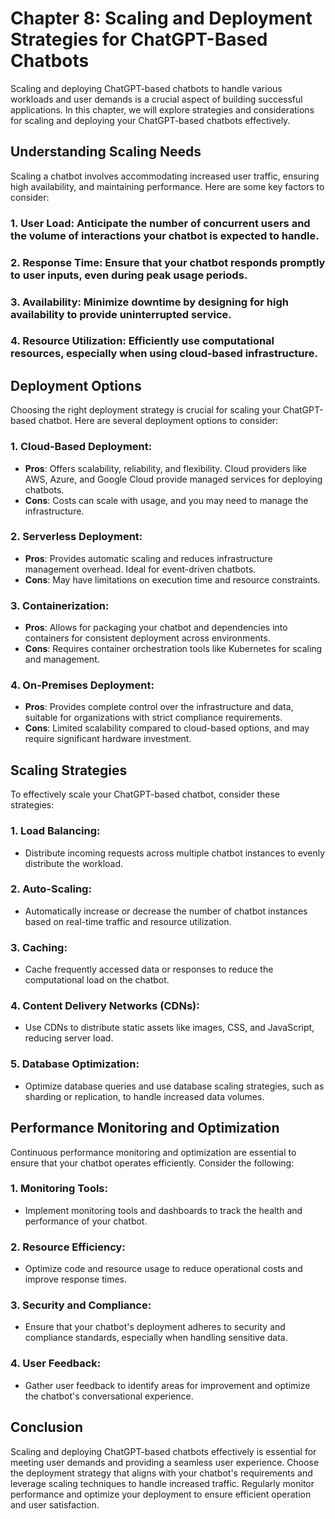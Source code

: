 Chapter 8: Scaling and Deployment Strategies for ChatGPT-Based Chatbots
=======================================================================

Scaling and deploying ChatGPT-based chatbots to handle various workloads and user demands is a crucial aspect of building successful applications. In this chapter, we will explore strategies and considerations for scaling and deploying your ChatGPT-based chatbots effectively.

Understanding Scaling Needs
---------------------------

Scaling a chatbot involves accommodating increased user traffic, ensuring high availability, and maintaining performance. Here are some key factors to consider:

### 1. **User Load**: Anticipate the number of concurrent users and the volume of interactions your chatbot is expected to handle.

### 2. **Response Time**: Ensure that your chatbot responds promptly to user inputs, even during peak usage periods.

### 3. **Availability**: Minimize downtime by designing for high availability to provide uninterrupted service.

### 4. **Resource Utilization**: Efficiently use computational resources, especially when using cloud-based infrastructure.

Deployment Options
------------------

Choosing the right deployment strategy is crucial for scaling your ChatGPT-based chatbot. Here are several deployment options to consider:

### 1. **Cloud-Based Deployment**:

* **Pros**: Offers scalability, reliability, and flexibility. Cloud providers like AWS, Azure, and Google Cloud provide managed services for deploying chatbots.
* **Cons**: Costs can scale with usage, and you may need to manage the infrastructure.

### 2. **Serverless Deployment**:

* **Pros**: Provides automatic scaling and reduces infrastructure management overhead. Ideal for event-driven chatbots.
* **Cons**: May have limitations on execution time and resource constraints.

### 3. **Containerization**:

* **Pros**: Allows for packaging your chatbot and dependencies into containers for consistent deployment across environments.
* **Cons**: Requires container orchestration tools like Kubernetes for scaling and management.

### 4. **On-Premises Deployment**:

* **Pros**: Provides complete control over the infrastructure and data, suitable for organizations with strict compliance requirements.
* **Cons**: Limited scalability compared to cloud-based options, and may require significant hardware investment.

Scaling Strategies
------------------

To effectively scale your ChatGPT-based chatbot, consider these strategies:

### 1. **Load Balancing**:

* Distribute incoming requests across multiple chatbot instances to evenly distribute the workload.

### 2. **Auto-Scaling**:

* Automatically increase or decrease the number of chatbot instances based on real-time traffic and resource utilization.

### 3. **Caching**:

* Cache frequently accessed data or responses to reduce the computational load on the chatbot.

### 4. **Content Delivery Networks (CDNs)**:

* Use CDNs to distribute static assets like images, CSS, and JavaScript, reducing server load.

### 5. **Database Optimization**:

* Optimize database queries and use database scaling strategies, such as sharding or replication, to handle increased data volumes.

Performance Monitoring and Optimization
---------------------------------------

Continuous performance monitoring and optimization are essential to ensure that your chatbot operates efficiently. Consider the following:

### 1. **Monitoring Tools**:

* Implement monitoring tools and dashboards to track the health and performance of your chatbot.

### 2. **Resource Efficiency**:

* Optimize code and resource usage to reduce operational costs and improve response times.

### 3. **Security and Compliance**:

* Ensure that your chatbot's deployment adheres to security and compliance standards, especially when handling sensitive data.

### 4. **User Feedback**:

* Gather user feedback to identify areas for improvement and optimize the chatbot's conversational experience.

Conclusion
----------

Scaling and deploying ChatGPT-based chatbots effectively is essential for meeting user demands and providing a seamless user experience. Choose the deployment strategy that aligns with your chatbot's requirements and leverage scaling techniques to handle increased traffic. Regularly monitor performance and optimize your deployment to ensure efficient operation and user satisfaction.
